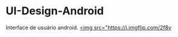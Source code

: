 # UI-Design-Android
Interface de usuário android.
<a href="https://imgflip.com/gif/2f8vzd"><img src="https://i.imgflip.com/2f8v

